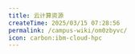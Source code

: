 ```yaml
---
title: 云计算资源
createTime: 2025/03/15 07:28:56
permalink: /campus-wiki/om0zbyvc/
icon: carbon:ibm-cloud-hpc
---
```

